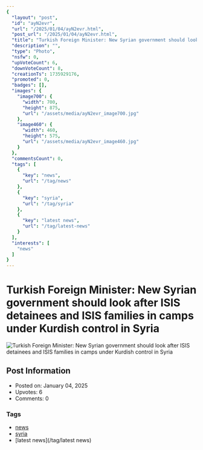 ```yaml
---
{
  "layout": "post",
  "id": "ayN2evr",
  "url": "/2025/01/04/ayN2evr.html",
  "post_url": "/2025/01/04/ayN2evr.html",
  "title": "Turkish Foreign Minister: New Syrian government should look after ISIS detainees and ISIS families in camps under Kurdish control in Syria",
  "description": "",
  "type": "Photo",
  "nsfw": 0,
  "upVoteCount": 6,
  "downVoteCount": 8,
  "creationTs": 1735929176,
  "promoted": 0,
  "badges": [],
  "images": {
    "image700": {
      "width": 700,
      "height": 875,
      "url": "/assets/media/ayN2evr_image700.jpg"
    },
    "image460": {
      "width": 460,
      "height": 575,
      "url": "/assets/media/ayN2evr_image460.jpg"
    }
  },
  "commentsCount": 0,
  "tags": [
    {
      "key": "news",
      "url": "/tag/news"
    },
    {
      "key": "syria",
      "url": "/tag/syria"
    },
    {
      "key": "latest news",
      "url": "/tag/latest-news"
    }
  ],
  "interests": [
    "news"
  ]
}
---
```


# Turkish Foreign Minister: New Syrian government should look after ISIS detainees and ISIS families in camps under Kurdish control in Syria

![Turkish Foreign Minister: New Syrian government should look after ISIS detainees and ISIS families in camps under Kurdish control in Syria](/assets/media/ayN2evr_image700.jpg)

## Post Information

- Posted on: January 04, 2025
- Upvotes: 6
- Comments: 0

### Tags

- [news](/tag/news)
- [syria](/tag/syria)
- [latest news](/tag/latest news)
